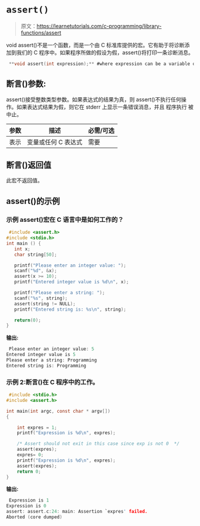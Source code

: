 # `assert()`

> 原文：<https://learnetutorials.com/c-programming/library-functions/assert>

void assert()不是一个函数，而是一个由 C 标准库提供的宏。它有助于将诊断添加到我们的 C 程序中。如果程序所做的假设为假，assert()将打印一条诊断消息。

```c
 **void assert(int expression);** #where expression can be a variable or any C expression 

```

## 断言()参数:

assert()接受整数类型参数。如果表达式的结果为真，则 assert()不执行任何操作。如果表达式结果为假，则它在 stderr 上显示一条错误消息，并且  程序执行  被中止。

| 参数 | 描述 | 必需/可选 |
| --- | --- | --- |
| 表示 | 变量或任何 C 表达式 | 需要 |

## 断言()返回值

此宏不返回值。

## assert()的示例

### 示例 assert()宏在 C 语言中是如何工作的？

```c
 #include <assert.h>
#include <stdio.h>
int main () {
   int x;
   char string[50];

   printf("Please enter an integer value: ");
   scanf("%d", &x);
   assert(x >= 10);
   printf("Entered integer value is %d\n", x);

   printf("Please enter a string: ");
   scanf("%s", string);
   assert(string != NULL);
   printf("Entered string is: %s\n", string);

   return(0);
} 

```

**输出:**

```c
 Please enter an integer value: 5
Entered integer value is 5
Please enter a string: Programming
Entered string is: Programming 
```

### 示例 2:断言()在 C 程序中的工作。

```c
 #include <stdio.h>
#include <assert.h>

int main(int argc, const char * argv[])
{

    int expres = 1;
    printf("Expression is %d\n", expres);

    /* Assert should not exit in this case since exp is not 0  */
    assert(expres);
    expres= 0;
    printf("Expression is %d\n", expres);
    assert(expres);
    return 0;
} 

```

**输出:**

```c
 Expression is 1
Expression is 0
assert: assert.c:24: main: Assertion `expres' failed.
Aborted (core dumped) 
```